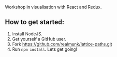 Workshop in visualisation with React and Redux.

## How to get started:

1. Install NodeJS.
2. Get yourself a GitHub user.
3. Fork https://github.com/realmunk/lattice-paths.git
4. Run `npm install`. Lets get going!

